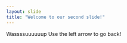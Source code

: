 ```yaml
---
layout: slide
title: "Welcome to our second slide!"
---
```

Wassssuuuuuup
Use the left arrow to go back!
